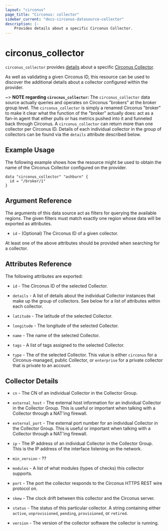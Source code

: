 ```yaml
---
layout: "circonus"
page_title: "Circonus: collector"
sidebar_current: "docs-circonus-datasource-collector"
description: |-
    Provides details about a specific Circonus Collector.
---
```


# circonus_collector

`circonus_collector` provides
[details](https://login.circonus.com/resources/api/calls/broker) about a specific
[Circonus Collector](https://login.circonus.com/user/docs/Administration/Brokers).

As well as validating a given Circonus ID, this resource can be used to discover
the additional details about a collector configured within the provider.

~> **NOTE regarding `cirocnus_collector`:** The `circonus_collector` data source
actually queries and operates on Circonus "brokers" at the broker group level.
The `circonus_collector` is simply a renamed Circonus "broker" to make it clear
what the function of the "broker" actually does: act as a fan-in agent that
either pulls or has metrics pushed into it and funneled back through Circonus.
A `circonus_collector` can return more than one collector per Circonus ID.
Details of each individual collector in the group of collectors can be found via
the `details` attribute described below.

## Example Usage

The following example shows how the resource might be used to obtain
the name of the Circonus Collector configured on the provider.

```
data "circonus_collector" "ashburn" {
  id = "/broker/1"
}
```

## Argument Reference

The arguments of this data source act as filters for querying the available
regions. The given filters must match exactly one region whose data will be
exported as attributes.

* `id` - (Optional) The Circonus ID of a given collector.

At least one of the above attributes should be provided when searching for a
collector.

## Attributes Reference

The following attributes are exported:

* `id` - The Circonus ID of the selected Collector.

* `details` - A list of details about the individual Collector instances that
  make up the group of collectors.  See below for a list of attributes within
  each collector.

* `latitude` - The latitude of the selected Collector.

* `longitude` - The longitude of the selected Collector.

* `name` - The name of the selected Collector.

* `tags` - A list of tags assigned to the selected Collector.

* `type` - The of the selected Collector.  This value is either `circonus` for a
  Circonus-managed, public Collector, or `enterprise` for a private collector that is
  private to an account.

## Collector Details

* `cn` - The CN of an individual Collector in the Collector Group.
 
* `external_host` - The external host information for an individual Collector in
  the Collector Group.  This is useful or important when talking with a Collector
  through a NAT'ing firewall.

* `external_port` - The external port number for an individual Collector in the
  Collector Group.  This is useful or important when talking with a Collector through
  a NAT'ing firewall.

* `ip` - The IP address of an individual Collector in the Collector Group.  This is
  the IP address of the interface listening on the network.

* `min_version` - ??

* `modules` - A list of what modules (types of checks) this collector supports.

* `port` - The port the collector responds to the Circonus HTTPS REST wire protocol
  on.

* `skew` - The clock drift between this collector and the Circonus server.

* `status` - The status of this particular collector. A string containing either
  `active`, `unprovisioned`, `pending`, `provisioned`, or `retired`.

* `version` - The version of the collector software the collector is running.
